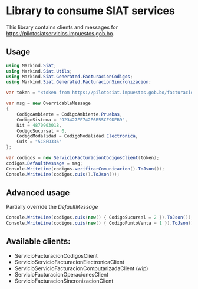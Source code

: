 # Library to consume SIAT services

This library contains clients and messages for https://pilotosiatservicios.impuestos.gob.bo.

## Usage
```csharp
using Markind.Siat;
using Markind.Siat.Utils;
using Markind.Siat.Generated.FacturacionCodigos;
using Markind.Siat.Generated.FacturacionSincronizacion;

var token = "<token from https://pilotosiat.impuestos.gob.bo/facturacionv2/secure/Token/GestorToken.xhtml>";

var msg = new OverridableMessage
{
    CodigoAmbiente = CodigoAmbiente.Pruebas,
    CodigoSistema = "923427FF742E6B55CF9DEB9",
    Nit = 4870903018,
    CodigoSucursal = 0,
    CodigoModalidad = CodigoModalidad.Electronica,
    Cuis = "5C8FD336"
};

var codigos = new ServicioFacturacionCodigosClient(token);
codigos.DefaultMessage = msg;
Console.WriteLine(codigos.verificarComunicacion().ToJson());
Console.WriteLine(codigos.cuis().ToJson());
```

## Advanced usage
Partially override the *DefaultMessage*
```csharp
Console.WriteLine(codigos.cuis(new() { CodigoSucursal = 2 }).ToJson());
Console.WriteLine(codigos.cuis(new() { CodigoPuntoVenta = 1 }).ToJson());
```

## Available clients:
* ServicioFacturacionCodigosClient
* ServicioServicioFacturacionElectronicaClient
* ServicioServicioFacturacionComputarizadaClient (wip)
* ServicioFacturacionOperacionesClient
* ServicioFacturacionSincronizacionClient